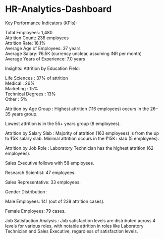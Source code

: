 # HR-Analytics-Dashboard

Key Performance Indicators (KPIs):

Total Employees: 1,480        
Attrition Count: 238 employees   
Attrition Rate: 16.1%   
Average Age of Employees: 37 years    
Average Salary: ₹6.5K (currency unclear, assuming INR per month)   
Average Years of Experience: 7.0 years    
 
Insights:
Attrition by Education Field: 

Life Sciences : 37% of attrition    
Medical : 26%  
Marketing : 15%   
Technical Degrees : 13%   
Other : 5%

Attrition by Age Group :
Highest attrition (116 employees) occurs in the 26–35 years group.

Lowest attrition is in the 55+ years group (8 employees).

Attrition by Salary Slab :
Majority of attrition (163 employees) is from the up to ₹5K salary slab.
Minimal attrition occurs in the ₹15K+ slab (5 employees).

Attrition by Job Role :
Laboratory Technician has the highest attrition (62 employees).

Sales Executive follows with 58 employees.

Research Scientist: 47 employees.

Sales Representative: 33 employees.

Gender Distribution :

Male Employees: 141 (out of 238 attrition cases).

Female Employees: 79 cases.

Job Satisfaction Analysis :
Job satisfaction levels are distributed across 4 levels for various roles, with notable attrition in roles like Laboratory Technician and Sales Executive, regardless of satisfaction levels.
